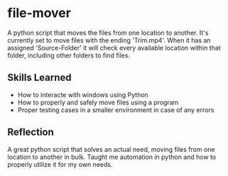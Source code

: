 # file-mover

A python script that moves the files from one location to another. It's currently set to move files with the ending 'Trim.mp4'. When it has an assigned 'Source-Folder' it will check every available location within that folder, including other folders to find files.

## Skills Learned

- How to interacte with windows using Python
- How to properly and safely move files using a program
- Proper testing cases in a smaller environment in case of any errors

## Reflection

A great python script that solves an actual need, moving files from one location to another in bulk. Taught me automation in python and how to properly utilize it for my own needs.
